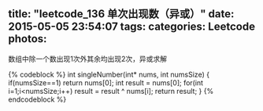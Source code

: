 title: "leetcode_136 单次出现数（异或）"
date: 2015-05-05 23:54:07
tags:
categories: Leetcode
photos: 
---

数组中除一个数出现1次外其余均出现2次，异或求解
<!--more-->
{% codeblock %}
int singleNumber(int* nums, int numsSize) {
    if(numsSize==1)
        return nums[0];
    int result = nums[0];
    for(int i=1;i<numsSize;i++)
        result = result ^ nums[i];
    return result;
}
{% endcodeblock %}